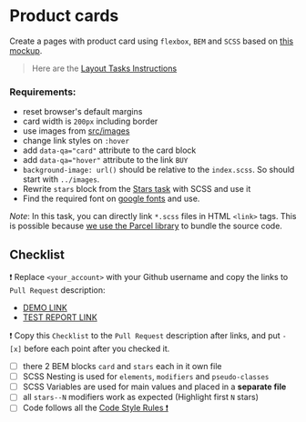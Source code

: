 # Product cards

Create a pages with product card using `flexbox`, `BEM` and `SCSS` based on [this mockup](https://www.figma.com/file/ojkArVazq7vsX0nbpn9CxZ/Moyo-%2F-Catalog-(ENG)?node-id=11325%3A2287&mode=dev).

> Here are the [Layout Tasks Instructions](https://mate-academy.github.io/layout_task-guideline)

### Requirements:

- reset browser's default margins
- card width is `200px` including border
- use images from [src/images](src/images)
- change link styles on `:hover`
- add `data-qa="card"` attribute to the card block
- add `data-qa="hover"` attribute to the link `BUY`
- `background-image: url()` should be relative to the `index.scss`. So should start with `../images`.
- Rewrite `stars` block from the [Stars task](https://github.com/mate-academy/layout_stars) with SCSS and use it
- Find the required font on [google fonts](https://fonts.google.com/) and use.

*Note*: In this task, you can directly link `*.scss` files in HTML `<link>` tags. This is possible because [we use the Parcel library](https://en.parceljs.org/scss.html) to bundle the source code.

## Checklist

❗️ Replace `<your_account>` with your Github username and copy the links to `Pull Request` description:

- [DEMO LINK](https://tatanalevockina.github.io/layout_product-cards/)
- [TEST REPORT LINK](https://tatanalevockina.github.io/layout_product-cards/report/html_report/)

❗️ Copy this `Checklist` to the `Pull Request` description after links, and put `- [x]` before each point after you checked it.

- [ ] there 2 BEM blocks `card` and `stars` each in it own file
- [ ] SCSS Nesting is used for `elements`, `modifiers` and `pseudo-classes`
- [ ] SCSS Variables are used for main values and placed in a **separate file**
- [ ] all `stars--N` modifiers work as expected (Highlight first `N` stars)
- [ ] Code follows all the [Code Style Rules ❗️](https://mate-academy.github.io/layout_task-guideline/html-css-code-style-rules)
